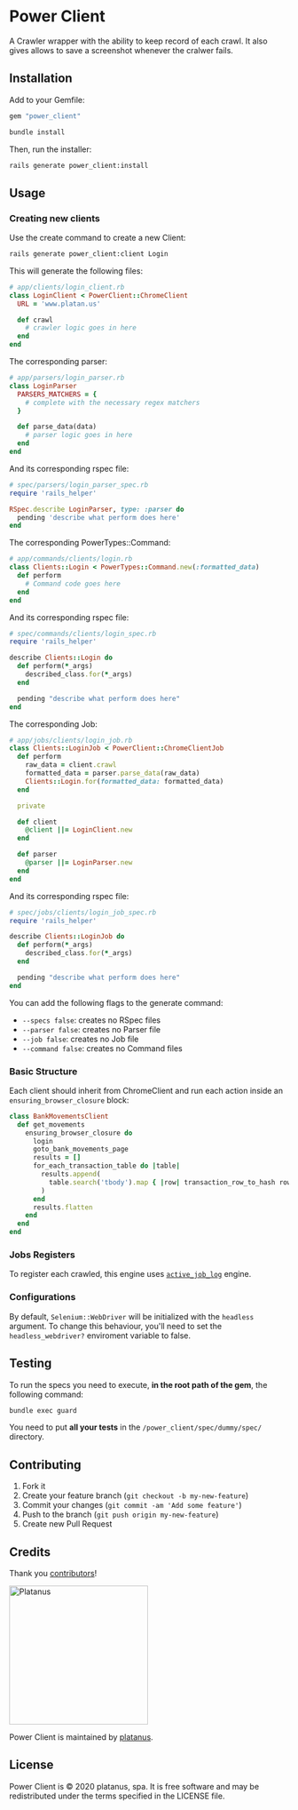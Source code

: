 # Power Client

A Crawler wrapper with the ability to keep record of each crawl. It also gives allows to save a screenshot whenever the cralwer fails.

## Installation

Add to your Gemfile:

```ruby
gem "power_client"
```

```bash
bundle install
```

Then, run the installer:

```bash
rails generate power_client:install
```

## Usage

### Creating new clients
Use the create command to create a new Client:

```bash
rails generate power_client:client Login
```

This will generate the following files:

```ruby
# app/clients/login_client.rb
class LoginClient < PowerClient::ChromeClient
  URL = 'www.platan.us'

  def crawl
    # crawler logic goes in here
  end
end
```

The corresponding parser:

```ruby
# app/parsers/login_parser.rb
class LoginParser
  PARSERS_MATCHERS = {
    # complete with the necessary regex matchers
  }

  def parse_data(data)
    # parser logic goes in here
  end
end
```

And its corresponding rspec file:

```ruby
# spec/parsers/login_parser_spec.rb
require 'rails_helper'

RSpec.describe LoginParser, type: :parser do
  pending 'describe what perform does here'
end
```

The corresponding PowerTypes::Command:

```ruby
# app/commands/clients/login.rb
class Clients::Login < PowerTypes::Command.new(:formatted_data)
  def perform
    # Command code goes here
  end
end
```

And its corresponding rspec file:

```ruby
# spec/commands/clients/login_spec.rb
require 'rails_helper'

describe Clients::Login do
  def perform(*_args)
    described_class.for(*_args)
  end

  pending "describe what perform does here"
end
```


The corresponding Job:

```ruby
# app/jobs/clients/login_job.rb
class Clients::LoginJob < PowerClient::ChromeClientJob
  def perform
    raw_data = client.crawl
    formatted_data = parser.parse_data(raw_data)
    Clients::Login.for(formatted_data: formatted_data)
  end

  private

  def client
    @client ||= LoginClient.new
  end

  def parser
    @parser ||= LoginParser.new
  end
end
```

And its corresponding rspec file:

```ruby
# spec/jobs/clients/login_job_spec.rb
require 'rails_helper'

describe Clients::LoginJob do
  def perform(*_args)
    described_class.for(*_args)
  end

  pending "describe what perform does here"
end
```

You can add the following flags to the generate command:

- `--specs false`: creates no RSpec files
- `--parser false`: creates no Parser file
- `--job false`: creates no Job file
- `--command false`: creates no Command files

### Basic Structure

Each client should inherit from ChromeClient and run each action inside an `ensuring_browser_closure` block:

```ruby
class BankMovementsClient
  def get_movements
    ensuring_browser_closure do
      login
      goto_bank_movements_page
      results = []
      for_each_transaction_table do |table|
        results.append(
          table.search('tbody').map { |row| transaction_row_to_hash row }
        )
      end
      results.flatten
    end
  end
end
```

### Jobs Registers

To register each crawled, this engine uses [`active_job_log`](https://github.com/platanus/active_job_log) engine.

### Configurations

By default, `Selenium::WebDriver` will be initialized with the `headless` argument. To change this behaviour, you'll need to set the `headless_webdriver?` enviroment variable to false.


## Testing

To run the specs you need to execute, **in the root path of the gem**, the following command:

```bash
bundle exec guard
```

You need to put **all your tests** in the `/power_client/spec/dummy/spec/` directory.

## Contributing

1. Fork it
2. Create your feature branch (`git checkout -b my-new-feature`)
3. Commit your changes (`git commit -am 'Add some feature'`)
4. Push to the branch (`git push origin my-new-feature`)
5. Create new Pull Request

## Credits

Thank you [contributors](https://github.com/platanus/power_client/graphs/contributors)!

<img src="http://platan.us/gravatar_with_text.png" alt="Platanus" width="250"/>

Power Client is maintained by [platanus](http://platan.us).

## License

Power Client is © 2020 platanus, spa. It is free software and may be redistributed under the terms specified in the LICENSE file.

